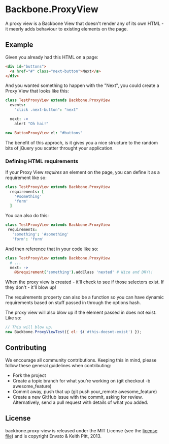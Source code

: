 # Backbone.ProxyView

A proxy view is a Backbone View that doesn't render any of its own HTML - it meerly adds behaviour to existing elements on the page.

## Example

Given you already had this HTML on a page:

```html
<div id="buttons">
  <a href="#" class="next-button">Next</a>
</div>
```

And you wanted something to happen with the "Next", you could create a Proxy View
that looks like this:

```coffeescript
class TestProxyView extends Backbone.ProxyView
  events:
    "click .next-button": "next"

  next: ->
    alert "Oh hai!"

new ButtonProxyView el: "#buttons"
```

The benefit of this approch, is it gives you a nice structure to the random bits of jQuery you
scatter throught your application.

### Defining HTML requirements

If your Proxy View _requires_ an element on the page, you can define it as a
requirement like so:

```coffeescript
class TestProxyView extends Backbone.ProxyView
  requirements: [
    '#something'
    'form'
  ]
```

You can also do this:

```coffeescript
class TestProxyView extends Backbone.ProxyView
 requirements:
   'something': '#something'
   'form': 'form'
```

And then reference that in your code like so:

```coffeescript
class TestProxyView extends Backbone.ProxyView
  # ...
  next: ->
    @$requirement('something').addClass 'nexted' # Nice and DRY!!
```

When the proxy view is created - it'll check to see if those selectors exist.
If they don't - it'll blow up!

The requirements property can also be a function so you can have dynamic requirements based
on stuff passed in through the options hash.

The proxy view will also blow up if the element passed in does not exist. Like so:

```javascript
// This will blow up.
new Backbone.ProxyViewTest({ el: $('#this-doesnt-exist') });
```

## Contributing

We encourage all community contributions. Keeping this in mind, please follow these general guidelines when contributing:

* Fork the project
* Create a topic branch for what you’re working on (git checkout -b awesome_feature)
* Commit away, push that up (git push your\_remote awesome\_feature)
* Create a new GitHub Issue with the commit, asking for review. Alternatively, send a pull request with details of what you added.

## License

backbone.proxy-view is released under the MIT License (see the [license file](https://github.com/envato/backbone.proxy-view/blob/master/LICENCE)) and is copyright Envato & Keith Pitt, 2013.
